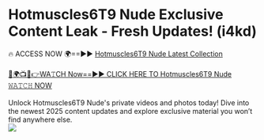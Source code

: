 # Hotmuscles6T9 Nude Exclusive Content Leak - Fresh Updates! (i4kd)

🔥 ACCESS NOW 🌍==►► <a href="https://tinyurl.com/yc657z5k" rel="nofollow">Hotmuscles6T9 Nude Latest Collection</a>
<br><br>
[🔴🌍📺📱👉WA𝚃CH Now==►► CLICK HERE TO Hotmuscles6T9 Nude 𝚆𝙰𝚃𝙲𝙷 NOW](https://tinyurl.com/yc657z5k)
<br><br>
Unlock Hotmuscles6T9 Nude's private videos and photos today! Dive into the newest 2025 content updates and explore exclusive material you won’t find anywhere else.
<br>
<a href="https://tinyurl.com/yc657z5k" rel="nofollow" data-target="animated-image.originalLink"><img src="https://camo.githubusercontent.com/8a4f000d20f83aca3bf7ec5f350d767afa0574a8a352519fd8cfa583a6f93a33/68747470733a2f2f692e696d6775722e636f6d2f644a486b345a712e676966" data-canonical-src="https://i.imgur.com/dJHk4Zq.gif" style="max-width: 100%; display: inline-block;" data-target="animated-image.originalImage"></a>
<br>
